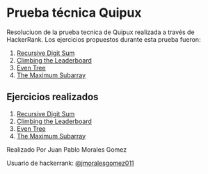 # Prueba técnica Quipux

Resoluciuon de la prueba tecnica de Quipux realizada a través de HackerRank. Los ejercicios propuestos durante esta prueba fueron:

1. [Recursive Digit Sum](https://www.hackerrank.com/challenges/recursive-digit-sum/problem)
2. [Climbing the Leaderboard](https://www.hackerrank.com/challenges/climbing-the-leaderboard/problem)
3. [Even Tree](https://www.hackerrank.com/challenges/even-tree/problem)
4. [The Maximum Subarray](https://www.hackerrank.com/challenges/maxsubarray/problem)

## Ejercicios realizados

1. [Recursive Digit Sum](./RecursiveDigitSum.py)
2. [Climbing the Leaderboard](./ClimbingLeaderboard.py)
3. [Even Tree](./EvenTree.py)
4. [The Maximum Subarray](./TheMaximumSubarray.py)


Realizado Por Juan Pablo Morales Gomez

Usuario de hackerrank: [@jmoralesgomez011](https://www.hackerrank.com/profile/jmoralesgomez011)